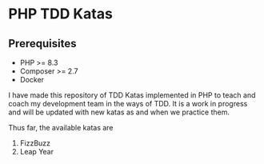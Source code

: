 # PHP TDD Katas

## Prerequisites
- PHP >= 8.3
- Composer >= 2.7
- Docker

I have made this repository of TDD Katas implemented in PHP to teach and coach my development team in the ways of TDD. It is a work in progress and will be updated with new katas as and when we practice them.

Thus far, the available katas are

1. FizzBuzz
2. Leap Year
